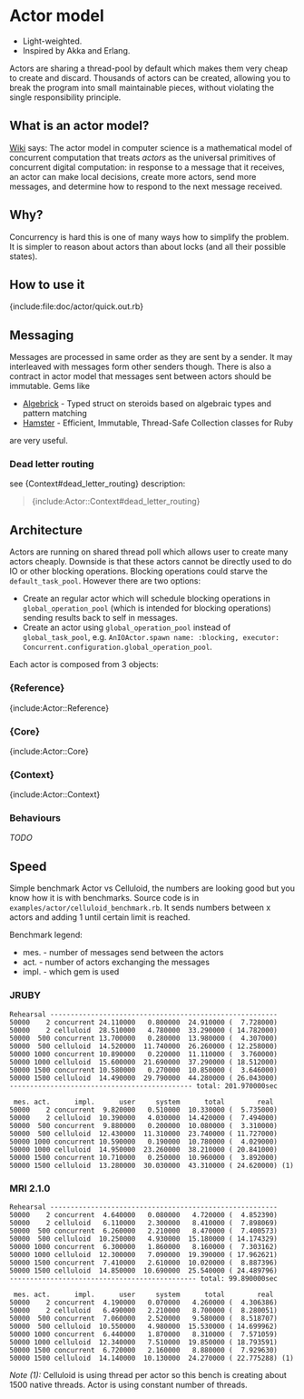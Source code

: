 # Actor model

-  Light-weighted.
-  Inspired by Akka and Erlang.

Actors are sharing a thread-pool by default which makes them very cheap to create and discard.
Thousands of actors can be created, allowing you to break the program into small maintainable pieces,
without violating the single responsibility principle.

## What is an actor model?

[Wiki](http://en.wikipedia.org/wiki/Actor_model) says:
The actor model in computer science is a mathematical model of concurrent computation
that treats _actors_ as the universal primitives of concurrent digital computation:
in response to a message that it receives, an actor can make local decisions,
create more actors, send more messages, and determine how to respond to the next
message received.

## Why?

Concurrency is hard this is one of many ways how to simplify the problem.
It is simpler to reason about actors than about locks (and all their possible states).

## How to use it

{include:file:doc/actor/quick.out.rb}

## Messaging

Messages are processed in same order as they are sent by a sender. It may interleaved with
messages form other senders though. There is also a contract in actor model that
messages sent between actors should be immutable. Gems like

- [Algebrick](https://github.com/pitr-ch/algebrick) - Typed struct on steroids based on
  algebraic types and pattern matching
- [Hamster](https://github.com/hamstergem/hamster) - Efficient, Immutable, Thread-Safe
  Collection classes for Ruby

are very useful.

### Dead letter routing

see {Context#dead_letter_routing} description:

> {include:Actor::Context#dead_letter_routing}

## Architecture

Actors are running on shared thread poll which allows user to create many actors cheaply.
Downside is that these actors cannot be directly used to do IO or other blocking operations.
Blocking operations could starve the `default_task_pool`. However there are two options:

- Create an regular actor which will schedule blocking operations in `global_operation_pool`
  (which is intended for blocking operations) sending results back to self in messages.
- Create an actor using `global_operation_pool` instead of `global_task_pool`, e.g.
  `AnIOActor.spawn name: :blocking, executor: Concurrent.configuration.global_operation_pool`.

Each actor is composed from 3 objects:

### {Reference}
{include:Actor::Reference}

### {Core}
{include:Actor::Core}

### {Context}
{include:Actor::Context}

### Behaviours

_TODO_ 

## Speed

Simple benchmark Actor vs Celluloid, the numbers are looking good
but you know how it is with benchmarks. Source code is in
`examples/actor/celluloid_benchmark.rb`. It sends numbers between x actors
and adding 1 until certain limit is reached.

Benchmark legend:

- mes.  - number of messages send between the actors
- act.  - number of actors exchanging the messages
- impl. - which gem is used

### JRUBY

    Rehearsal --------------------------------------------------------
    50000    2 concurrent 24.110000   0.800000  24.910000 (  7.728000)
    50000    2 celluloid  28.510000   4.780000  33.290000 ( 14.782000)
    50000  500 concurrent 13.700000   0.280000  13.980000 (  4.307000)
    50000  500 celluloid  14.520000  11.740000  26.260000 ( 12.258000)
    50000 1000 concurrent 10.890000   0.220000  11.110000 (  3.760000)
    50000 1000 celluloid  15.600000  21.690000  37.290000 ( 18.512000)
    50000 1500 concurrent 10.580000   0.270000  10.850000 (  3.646000)
    50000 1500 celluloid  14.490000  29.790000  44.280000 ( 26.043000)
    --------------------------------------------- total: 201.970000sec
    
     mes. act.      impl.      user     system      total        real
    50000    2 concurrent  9.820000   0.510000  10.330000 (  5.735000)
    50000    2 celluloid  10.390000   4.030000  14.420000 (  7.494000)
    50000  500 concurrent  9.880000   0.200000  10.080000 (  3.310000)
    50000  500 celluloid  12.430000  11.310000  23.740000 ( 11.727000)
    50000 1000 concurrent 10.590000   0.190000  10.780000 (  4.029000)
    50000 1000 celluloid  14.950000  23.260000  38.210000 ( 20.841000)
    50000 1500 concurrent 10.710000   0.250000  10.960000 (  3.892000)
    50000 1500 celluloid  13.280000  30.030000  43.310000 ( 24.620000) (1)

### MRI 2.1.0

    Rehearsal --------------------------------------------------------
    50000    2 concurrent  4.640000   0.080000   4.720000 (  4.852390)
    50000    2 celluloid   6.110000   2.300000   8.410000 (  7.898069)
    50000  500 concurrent  6.260000   2.210000   8.470000 (  7.400573)
    50000  500 celluloid  10.250000   4.930000  15.180000 ( 14.174329)
    50000 1000 concurrent  6.300000   1.860000   8.160000 (  7.303162)
    50000 1000 celluloid  12.300000   7.090000  19.390000 ( 17.962621)
    50000 1500 concurrent  7.410000   2.610000  10.020000 (  8.887396)
    50000 1500 celluloid  14.850000  10.690000  25.540000 ( 24.489796)
    ---------------------------------------------- total: 99.890000sec
    
     mes. act.      impl.      user     system      total        real
    50000    2 concurrent  4.190000   0.070000   4.260000 (  4.306386)
    50000    2 celluloid   6.490000   2.210000   8.700000 (  8.280051)
    50000  500 concurrent  7.060000   2.520000   9.580000 (  8.518707)
    50000  500 celluloid  10.550000   4.980000  15.530000 ( 14.699962)
    50000 1000 concurrent  6.440000   1.870000   8.310000 (  7.571059)
    50000 1000 celluloid  12.340000   7.510000  19.850000 ( 18.793591)
    50000 1500 concurrent  6.720000   2.160000   8.880000 (  7.929630)
    50000 1500 celluloid  14.140000  10.130000  24.270000 ( 22.775288) (1)

*Note (1):* Celluloid is using thread per actor so this bench is creating about 1500
native threads. Actor is using constant number of threads.
